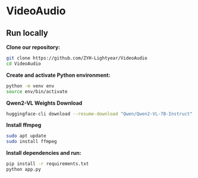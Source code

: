 # VideoAudio

## Run locally
**Clone our repository:**

```bash
git clone https://github.com/ZYH-Lightyear/VideoAudio
cd VideoAudio
```

**Create and activate Python environment:**

```bash
python -m venv env
source env/bin/activate
``` 

**Qwen2-VL Weights Download**
```bash
huggingface-cli download --resume-download "Qwen/Qwen2-VL-7B-Instruct" --local-dir Qwen/Qwen2-VL-7B-Instruct
```

**Install ffmpeg**
```bash
sudo apt update
sudo install ffmpeg
```

**Install dependencies and run:**
```bash
pip install -r requirements.txt
python app.py
```










